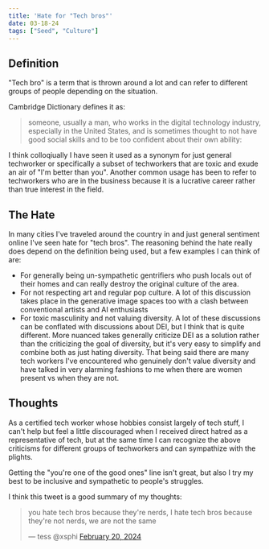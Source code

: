 ```yaml
---
title: 'Hate for "Tech bros"'
date: 03-18-24
tags: ["Seed", "Culture"]
---
```


## Definition

"Tech bro" is a term that is thrown around a lot and can refer to different
groups of people depending on the situation. 

Cambridge Dictionary defines it as:

>someone, usually a man, who works in the digital technology industry,
>especially in the United States, and is sometimes thought to not have good
>social skills and to be too confident about their own ability:

I think colloqiually I have seen it used as a synonym for just general
techworker or specifically a subset of techworkers that are toxic and exude an
air of "I'm better than you". Another common usage has been to refer to
techworkers who are in the business because it is a lucrative career rather than
true interest in the field. 

## The Hate

In many cities I've traveled around the country in and just general sentiment
online I've seen hate for "tech bros". The reasoning behind the hate really does
depend on the definition being used, but a few examples I can think of are:

- For generally being un-sympathetic gentrifiers who push locals out of their
  homes and can really destroy the original culture of the area. 
- For not respecting art and regular pop culture. A lot of this discussion takes
  place in the generative image spaces too with a clash between conventional
  artists and AI enthusiasts
- For toxic masculinity and not valuing diversity. A lot of these discussions
  can be conflated with discussions about DEI, but I think that is quite different.
  More nuanced takes generally criticize DEI as a solution rather than the
  criticizing the goal of diversity, but it's very easy to simplify and combine
  both as just hating diversity. That being said there are many tech workers
  I've encountered who genuinely don't value diversity and have talked in very
  alarming fashions to me when there are women present vs when they are not. 

## Thoughts

As a certified tech worker whose hobbies consist largely of tech stuff, I can't
help but feel a little discouraged when I received direct hatred as a
representative of tech, but at the same time I can recognize the above
criticisms for different groups of techworkers and can sympathize with the
plights. 

Getting the "you're one of the good ones" line isn't great, but also I try my
best to be inclusive and sympathetic to people's struggles.

I think this tweet is a good summary of my thoughts:

<blockquote class="twitter-tweet"><p lang="en" dir="ltr">you hate tech bros because they're nerds, I hate tech bros because they're not nerds, we are not the same</p>&mdash; tess @xsphi <a href="https://x.com/xsphi/status/1760172197212307712?s=20">February 20, 2024 </a></blockquote> <script async src="https://platform.twitter.com/widgets.js" charset="utf-8"></script>
